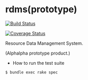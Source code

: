 # rdms(prototype)

[![Build Status](https://travis-ci.org/msfukui/rdms_prototype.svg?branch=master)](https://travis-ci.org/msfukui/rdms_prototype)

[![Coverage Status](https://coveralls.io/repos/github/msfukui/rdms_prototype/badge.svg?branch=master)](https://coveralls.io/github/msfukui/rdms_prototype?branch=master)

Resource Data Management System.

(Alphalpha prototype product.)

* How to run the test suite

```
$ bundle exec rake spec
```
